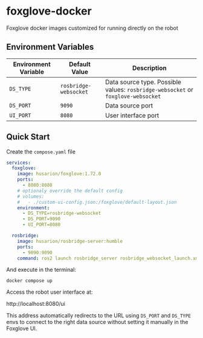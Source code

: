 # foxglove-docker

Foxglove docker images customized for running directly on the robot

## Environment Variables

| Environment Variable | Default Value | Description |
| - | - | - |
| `DS_TYPE` | `rosbridge-websocket` | Data source type. Possible values: `rosbridge-websocket` or  `foxglove-websocket` |
| `DS_PORT` | `9090` | Data source port |
| `UI_PORT` | `8080` | User interface port |

## Quick Start

Create the `compose.yaml` file

```yaml
services:
  foxglove:
    image: husarion/foxglove:1.72.0
    ports:
      - 8080:8080
    # optionaly override the default config
    # volumes:
    #   - ./custom-ui-config.json:/foxglove/default-layout.json
    environment:
      - DS_TYPE=rosbridge-websocket
      - DS_PORT=9090
      - UI_PORT=8080

  rosbridge:
    image: husarion/rosbridge-server:humble
    ports:
      - 9090:9090
    command: ros2 launch rosbridge_server rosbridge_websocket_launch.xml  
```

And execute in the terminal:

```
docker compose up
```

Access the robot user interface at:

http://localhost:8080/ui

This address automatically redirects to the URL using `DS_PORT` and `DS_TYPE` envs to connect to the right data source without setting it manually in the Foxglove UI.


